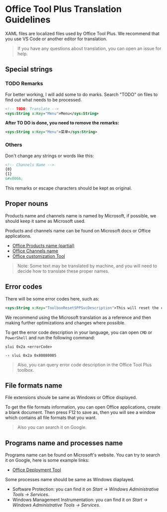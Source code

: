 # Office Tool Plus Translation Guidelines

XAML files are localized files used by Office Tool Plus. We recommend that you use VS Code or another editor for translation.

> If you have any questions about translation, you can open an issue for help.

## Special strings

### TODO Remarks

For better working, I will add some to do marks. Search "TODO" on files to find out what needs to be processed.

```xml
<!-- TODO: Translate -->
<sys:String x:Key="Menu">Menu</sys:String>
```

**After TO DO is done, you need to remove the remarks:**

```xml
<sys:String x:Key="Menu">菜单</sys:String>
```

### Others

Don't change any strings or words like this:

```xml
<!-- Channels Name -->
{0}
{1}
&#x000A;
```

This remarks or escape characters should be kept as original.

## Proper nouns

Products name and channels name is named by Microsoft, if possible, we should keep it same as Microsoft used.

Products and channels name can be found on Microsoft docs or Office applications.

- [Office Products name (partial)](https://docs.microsoft.com/en-us/office365/troubleshoot/installation/product-ids-supported-office-deployment-click-to-run)
- [Office Channels name](https://docs.microsoft.com/en-us/deployoffice/overview-update-channels)
- [Office customization Tool](https://go.microsoft.com/fwlink/?linkid=854077)

> Note: Some text may be translated by machine, and you will need to decide how to translate these proper names.

## Error codes

There will be some error codes here, such as:

```xml
<sys:String x:Key="ToolboxResetSPPSvcDescription">This will reset the configuration of Software Protection service. Applies to "Server execution failed (0x80080005)" when activating Office.</sys:String>
```

We recommend using the Microsoft translation as a reference and then making further optimizations and changes where possible.

To get the error code description in your language, you can open `CMD` or `PowerShell` and run the following command:

```batch
slui 0x2a <errorCode>

-› slui 0x2a 0x80080005
```

> Also, you can query error code description in the Office Tool Plus toolbox.

## File formats name

File extensions shoule be same as Windows or Office displayed.

To get the file formats information, you can open Office applications, create a blank document. Then press F12 to save as, then you will see a window which contains all file formats that you want.

> Also you can search it on Google.

## Programs name and processes name

Programs name can be found on Microsoft's website. You can try to search it on Google, here is some example links:

- [Office Deployment Tool](https://aka.ms/ODT)

Some processes name should be same as Windows diaplayed.

- Software Protection: you can find it on *Start -> Windows Administrative Tools -> Services*.
- Windows Management Instrumentation: you can find it on *Start -> Windows Administrative Tools -> Services*.
